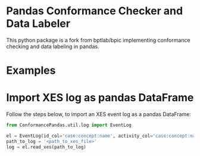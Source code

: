 # Pandas Conformance Checker and Data Labeler
This python package is a fork from bptlab/bpic implementing conformance checking and data labeling in pandas.

# Examples

# Import XES log as pandas DataFrame
Follow the steps below, to import an XES event log as a pandas DataFrame:
```python
from ConformancePandas.util.log import EventLog

el = EventLog(id_col='case:concept:name', activity_col='case:concept:name', timestamp_col='time:timestamp')
path_to_log = '<path_to_xes_file>'
log = el.read_xes(path_to_log)
```
